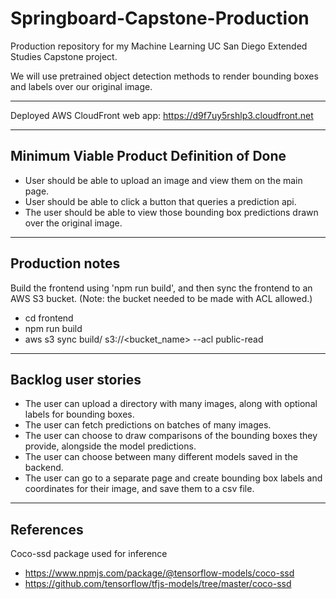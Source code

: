 # Springboard-Capstone-Production

Production repository for my Machine Learning UC San Diego
Extended Studies Capstone project.

We will use pretrained object detection methods to render
bounding boxes and labels over our original image.

---

Deployed AWS CloudFront web app: https://d9f7uy5rshlp3.cloudfront.net

---

## Minimum Viable Product Definition of Done

- User should be able to upload an image and view them on the
  main page.
- User should be able to click a button that queries a prediction api.
- The user should be able to view those bounding box predictions drawn
  over the original image.

---

## Production notes

Build the frontend using 'npm run build', and then sync the frontend to an AWS S3 bucket. (Note: the bucket needed to
be made with ACL allowed.)

- cd frontend
- npm run build
- aws s3 sync build/ s3://<bucket_name> --acl public-read

---

## Backlog user stories

- The user can upload a directory with many images, along with 
  optional labels for bounding boxes.
- The user can fetch predictions on batches of many images.
- The user can choose to draw comparisons of the bounding boxes
  they provide, alongside the model predictions.
- The user can choose between many different models saved in
  the backend.
- The user can go to a separate page and create bounding box labels
  and coordinates for their image, and save them to a csv file.

---

## References

Coco-ssd package used for inference
- https://www.npmjs.com/package/@tensorflow-models/coco-ssd
- https://github.com/tensorflow/tfjs-models/tree/master/coco-ssd
